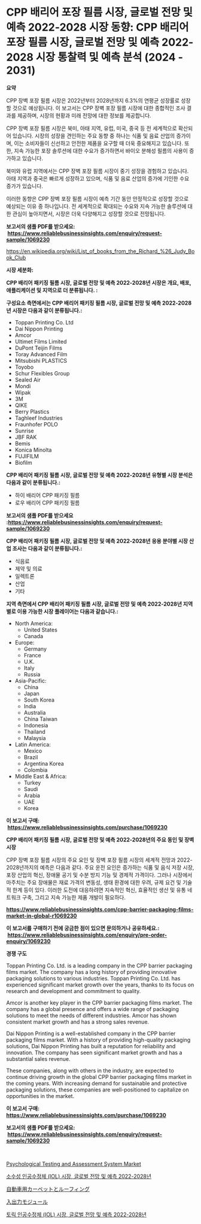 <p><h1>CPP 배리어 포장 필름 시장, 글로벌 전망 및 예측 2022-2028 시장 동향: CPP 배리어 포장 필름 시장, 글로벌 전망 및 예측 2022-2028 시장 통찰력 및 예측 분석 (2024 - 2031)</h1></p><p><strong>요약</strong></p>
<p><p>CPP 장벽 포장 필름 시장은 2022년부터 2028년까지 6.3%의 연평균 성장률로 성장할 것으로 예상됩니다. 이 보고서는 CPP 장벽 포장 필름 시장에 대한 종합적인 조사 결과를 제공하며, 시장의 현황과 미래 전망에 대한 정보를 제공합니다.</p><p>CPP 장벽 포장 필름 시장은 북미, 아태 지역, 유럽, 미국, 중국 등 전 세계적으로 확산되어 있습니다. 시장의 성장을 견인하는 주요 동향 중 하나는 식품 및 음료 산업의 증가이며, 이는 소비자들이 신선하고 안전한 제품을 요구할 때 더욱 중요해지고 있습니다. 또한, 지속 가능한 포장 솔루션에 대한 수요가 증가하면서 바이오 분해성 필름의 사용이 증가하고 있습니다. </p><p>북미와 유럽 지역에서는 CPP 장벽 포장 필름 시장이 중기 성장을 경험하고 있습니다. 아태 지역과 중국은 빠르게 성장하고 있으며, 식품 및 음료 산업의 증가에 기인한 수요 증가가 있습니다.</p><p>이러한 동향은 CPP 장벽 포장 필름 시장이 예측 기간 동안 안정적으로 성장할 것으로 예상되는 이유 중 하나입니다. 전 세계적으로 확대되는 수요와 지속 가능한 솔루션에 대한 관심이 높아지면서, 시장은 더욱 다양해지고 성장할 것으로 전망됩니다.</p></p>
<p><strong>보고서의 샘플 PDF를 받으세요: &nbsp;<a href="https://www.reliablebusinessinsights.com/enquiry/request-sample/1069230">https://www.reliablebusinessinsights.com/enquiry/request-sample/1069230</a></strong></p>
<p><a href="https://en.wikipedia.org/wiki/List_of_books_from_the_Richard_%26_Judy_Book_Club">https://en.wikipedia.org/wiki/List_of_books_from_the_Richard_%26_Judy_Book_Club</a></p>
<p><strong>시장 세분화:</strong></p>
<p><strong> CPP 배리어 패키징 필름 시장, 글로벌 전망 및 예측 2022-2028년 시장은 개요, 배포, 애플리케이션 및 지역으로 더 분류됩니다. :</strong></p>
<p><strong>구성요소 측면에서는 CPP 배리어 패키징 필름 시장, 글로벌 전망 및 예측 2022-2028년 시장은 다음과 같이 분류됩니다.:</strong></p>
<p><ul><li>Toppan Printing Co. Ltd</li><li>Dai Nippon Printing</li><li>Amcor</li><li>Ultimet Films Limited</li><li>DuPont Teijin Films</li><li>Toray Advanced Film</li><li>Mitsubishi PLASTICS</li><li>Toyobo</li><li>Schur Flexibles Group</li><li>Sealed Air</li><li>Mondi</li><li>Wipak</li><li>3M</li><li>QIKE</li><li>Berry Plastics</li><li>Taghleef Industries</li><li>Fraunhofer POLO</li><li>Sunrise</li><li>JBF RAK</li><li>Bemis</li><li>Konica Minolta</li><li>FUJIFILM</li><li>Biofilm</li></ul></p>
<p><strong> CPP 배리어 패키징 필름 시장, 글로벌 전망 및 예측 2022-2028년 유형별 시장 분석은 다음과 같이 분류됩니다.:</strong></p>
<p><ul><li>하이 배리어 CPP 패키징 필름</li><li>로우 배리어 CPP 패키징 필름</li></ul></p>
<p><strong>보고서의 샘플 PDF를 받으세요 :<a href="https://www.reliablebusinessinsights.com/enquiry/request-sample/1069230">https://www.reliablebusinessinsights.com/enquiry/request-sample/1069230</a></strong></p>
<p><strong> CPP 배리어 패키징 필름 시장, 글로벌 전망 및 예측 2022-2028년 응용 분야별 시장 산업 조사는 다음과 같이 분류됩니다.:</strong></p>
<p><ul><li>식음료</li><li>제약 및 의료</li><li>일렉트론</li><li>산업</li><li>기타</li></ul></p>
<p><strong>지역 측면에서 CPP 배리어 패키징 필름 시장, 글로벌 전망 및 예측 2022-2028년 지역별로 이용 가능한 시장 플레이어는 다음과 같습니다.:</strong></p>
<p><ul>
    <li>
        North America:
        <ul>
            <li>United States</li>
            <li>Canada</li>
        </ul>
    </li>
    <li>
        Europe:
        <ul>
            <li>Germany</li>
            <li>France</li>
            <li>U.K.</li>
            <li>Italy</li>
            <li>Russia</li>
        </ul>
    </li>
    <li>
        Asia-Pacific:
        <ul>
            <li>China</li>
            <li>Japan</li>
            <li>South Korea</li>
            <li>India</li>
            <li>Australia</li>
            <li>China Taiwan</li>
            <li>Indonesia</li>
            <li>Thailand</li>
            <li>Malaysia</li>
        </ul>
    </li>
    <li>
        Latin America:
        <ul>
            <li>Mexico</li>
            <li>Brazil</li>
            <li>Argentina Korea</li>
            <li>Colombia</li>
        </ul>
    </li>
    <li>
        Middle East & Africa:
        <ul>
            <li>Turkey</li>
            <li>Saudi</li>
            <li>Arabia</li>
            <li>UAE</li>
            <li>Korea</li>
        </ul>
    </li>
    </ul></p>
<p><strong>이 보고서 구매: &nbsp;<a href="https://www.reliablebusinessinsights.com/purchase/1069230">https://www.reliablebusinessinsights.com/purchase/1069230</a></strong></p>
<p><strong>CPP 배리어 패키징 필름 시장, 글로벌 전망 및 예측 2022-2028년의 주요 동인 및 장벽 시장</strong></p>
<p><p>CPP 장벽 포장 필름 시장의 주요 요인 및 장벽 포장 필름 시장의 세계적 전망과 2022-2028년까지의 예측은 다음과 같다. 주요 운전 요인은 증가하는 식품 및 음식 저장 시장, 포장 산업의 혁신, 장애물 공기 및 수분 방지 기능 및 경제적 가격이다. 그러나 시장에서 마주치는 주요 장애물은 재료 가격의 변동성, 생태 환경에 대한 우려, 규제 요건 및 기술적 한계 등이 있다. 이러한 도전에 대응하려면 지속적인 혁신, 효율적인 생산 및 유통 네트워크 구축, 그리고 지속 가능한 제품 개발이 필요하다.</p></p>
<p><strong><a href="https://www.reliablebusinessinsights.com/cpp-barrier-packaging-films-market-in-global-r1069230">https://www.reliablebusinessinsights.com/cpp-barrier-packaging-films-market-in-global-r1069230</a></strong></p>
<p><strong>이 보고서를 구매하기 전에 궁금한 점이 있으면 문의하거나 공유하세요.: &nbsp;<a href="https://www.reliablebusinessinsights.com/enquiry/pre-order-enquiry/1069230">https://www.reliablebusinessinsights.com/enquiry/pre-order-enquiry/1069230</a></strong></p>
<p><strong>경쟁 구도</strong></p>
<p><p>Toppan Printing Co. Ltd. is a leading company in the CPP barrier packaging films market. The company has a long history of providing innovative packaging solutions to various industries. Toppan Printing Co. Ltd. has experienced significant market growth over the years, thanks to its focus on research and development and commitment to quality.</p><p>Amcor is another key player in the CPP barrier packaging films market. The company has a global presence and offers a wide range of packaging solutions to meet the needs of different industries. Amcor has shown consistent market growth and has a strong sales revenue.</p><p>Dai Nippon Printing is a well-established company in the CPP barrier packaging films market. With a history of providing high-quality packaging solutions, Dai Nippon Printing has built a reputation for reliability and innovation. The company has seen significant market growth and has a substantial sales revenue.</p><p>These companies, along with others in the industry, are expected to continue driving growth in the global CPP barrier packaging films market in the coming years. With increasing demand for sustainable and protective packaging solutions, these companies are well-positioned to capitalize on opportunities in the market.</p></p>
<p><strong>이 보고서 구매: &nbsp; <a href="https://www.reliablebusinessinsights.com/purchase/1069230">https://www.reliablebusinessinsights.com/purchase/1069230</a></strong></p>
<p><strong>보고서의 샘플 PDF를 받으세요: &nbsp;<a href="https://www.reliablebusinessinsights.com/enquiry/request-sample/1069230">https://www.reliablebusinessinsights.com/enquiry/request-sample/1069230</a></strong><strong></strong></p>
<p>&nbsp;</p>
<p><p><a href="https://github.com/guneycigdem35/Market-Research-Report-List-4/blob/main/psychological-testing-and-assessment-system-market.md">Psychological Testing and Assessment System Market</a></p><p><a href="https://github.com/shampaakter36/Market-Research-Report-List-1/blob/main/5759404130724.md">소수성 인공수정체 (IOL) 시장, 글로벌 전망 및 예측 2022-2028년</a></p><p><a href="https://github.com/schmahlson/Market-Research-Report-List-2/blob/main/3557096134031.md">自動車用カーペットとルーフィング</a></p><p><a href="https://github.com/TerrellConn/Market-Research-Report-List-2/blob/main/1675366134032.md">入出力モジュール</a></p><p><a href="https://github.com/Nicolasrown5/Market-Research-Report-List-1/blob/main/6501042130723.md">토릭 인공수정체 (IOL) 시장, 글로벌 전망 및 예측 2022-2028년</a></p></p>